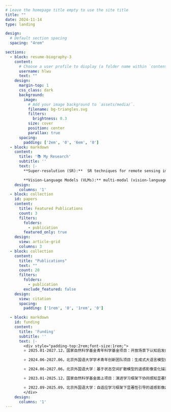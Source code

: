 ```yaml
---
# Leave the homepage title empty to use the site title
title: ""
date: 2024-11-14
type: landing

design:
  # Default section spacing
  spacing: "4rem"

sections:
  - block: resume-biography-3
    content:
      # Choose a user profile to display (a folder name within `content/authors/`)
      username: hlwu
      text: ""
    design:
      margin-top: 1
      css_class: dark
      background:
        image:
          # Add your image background to `assets/media/`.
          filename: bg-triangles.svg
          filters:
            brightness: 0.3
          size: cover
          position: center
          parallax: true
      spacing:
        padding: ['2em', '0', '6em', '0']
  - block: markdown
    content:
      title: '📚 My Research'
      subtitle: ''
      text: |-
        **Super-resolution (SR):**  SR techniques for remote sensing images, particularly continuous-scale methods, developing lightweight and dynamic models to enhance data quality.

        **Vision-Language Models (VLMs):** multi-modal (vision-language) remote sensing data processing, involving efficient image-text retrieval and change interpretation in large datasets.
    design:
      columns: '1'
  - block: collection
    id: papers
    content:
      title: Featured Publications
      count: 3
      filters:
        folders:
          - publication
        featured_only: true
    design:
      view: article-grid
      columns: 3
  - block: collection
    content:
      title: "Publications"
      text: ""
      count: 20
      filters:
        folders:
          - publication
        exclude_featured: false
    design:
      view: citation
      spacing:
        padding: ['1rem', '0', '1rem', '0']

  - block: markdown
    id: funding
    content:
      title: 'Funding'
      subtitle: ''
      text: |- 
        <div style="padding-top:2rem;font-size:1rem;">
        ⭐ 2025.01-2027.12，国家自然科学基金青年科学基金项目：开放场景下认知启发的遥感影像超分辨率重建方法研究, 主持

        ⭐ 2024.06-2027.06，北京外国语大学学术青年创新团队项目：生成式大语言模型的核心价值观对齐研究，参与

        ⭐ 2024.06-2027.06，北京外国语大学：基于状态空间扩散模型的遥感影像变化描述方法研究，参与

        ⭐ 2023.01-2025.12，国家自然科学基金面上项目：演进学习框架下协同感知显著性引导的弱标注遥感影像语义分割方法研究，参与

        ⭐ 2022.09-2025.09，北京外国语大学：自适应学习框架下显著性引导的遥感影像超分辨率重建方法研究，主持
        </div>
    design:
      columns: '1'
---
```


